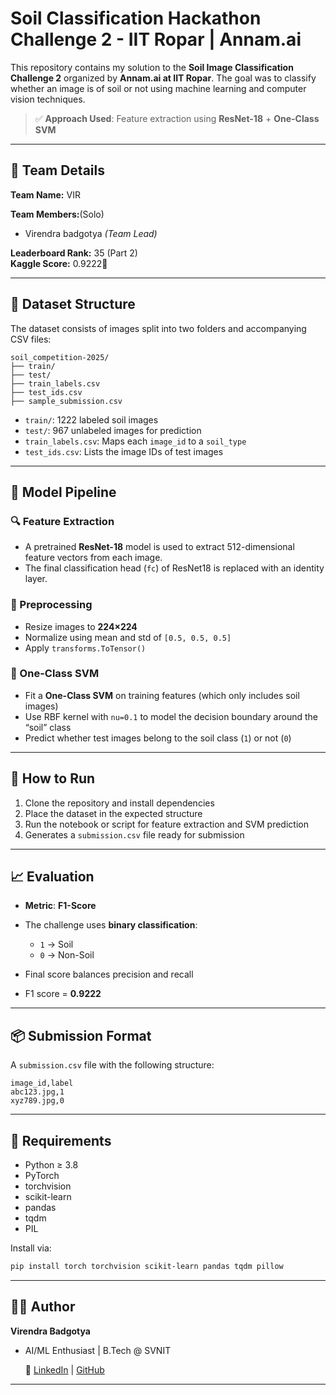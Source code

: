 #  Soil Classification Hackathon Challenge 2 - IIT Ropar | Annam.ai


This repository contains my solution to the **Soil Image Classification Challenge 2** organized by **Annam.ai at IIT Ropar**. The goal was to classify whether an image is of soil or not using machine learning and computer vision techniques.

> ✅ **Approach Used**: Feature extraction using **ResNet-18** + **One-Class SVM**

---
## 👥 Team Details

**Team Name:** VIR

**Team Members:**(Solo)
- Virendra badgotya *(Team Lead)*


**Leaderboard Rank:** 35 (Part 2)  
**Kaggle Score:** 0.9222🎯

---

## 📂 Dataset Structure

The dataset consists of images split into two folders and accompanying CSV files:

```
soil_competition-2025/
├── train/
├── test/
├── train_labels.csv
├── test_ids.csv
├── sample_submission.csv
```

* `train/`: 1222 labeled soil images
* `test/`: 967 unlabeled images for prediction
* `train_labels.csv`: Maps each `image_id` to a `soil_type`
* `test_ids.csv`: Lists the image IDs of test images

---

## 🧠 Model Pipeline

### 🔍 Feature Extraction

* A pretrained **ResNet-18** model is used to extract 512-dimensional feature vectors from each image.
* The final classification head (`fc`) of ResNet18 is replaced with an identity layer.

### 🧼 Preprocessing

* Resize images to **224×224**
* Normalize using mean and std of `[0.5, 0.5, 0.5]`
* Apply `transforms.ToTensor()`

### 🔎 One-Class SVM

* Fit a **One-Class SVM** on training features (which only includes soil images)
* Use RBF kernel with `nu=0.1` to model the decision boundary around the “soil” class
* Predict whether test images belong to the soil class (`1`) or not (`0`)

---

## 🚀 How to Run

1. Clone the repository and install dependencies
2. Place the dataset in the expected structure
3. Run the notebook or script for feature extraction and SVM prediction
4. Generates a `submission.csv` file ready for submission

---

## 📈 Evaluation

* **Metric**: **F1-Score**
* The challenge uses **binary classification**:

  * `1` → Soil
  * `0` → Non-Soil
* Final score balances precision and recall
* F1 score = **0.9222**
---

## 📦 Submission Format

A `submission.csv` file with the following structure: 

```csv
image_id,label
abc123.jpg,1
xyz789.jpg,0
```

---

## 📑 Requirements

* Python ≥ 3.8
* PyTorch
* torchvision
* scikit-learn
* pandas
* tqdm
* PIL

Install via:

```bash
pip install torch torchvision scikit-learn pandas tqdm pillow
```

---

## 🧑‍💻 Author

**Virendra Badgotya**
* AI/ML Enthusiast | B.Tech @ SVNIT
  
  🔗 [LinkedIn](https://www.linkedin.com/in/virendra-badgotya/) | [GitHub](https://github.com/vir123-devf)

---


